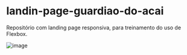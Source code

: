# landin-page-guardiao-do-acai
Repositório com landing page responsiva, para treinamento do uso de Flexbox.

![image](https://user-images.githubusercontent.com/97855964/164236343-c6b61ba9-a8e3-4047-b18a-1f8834483e90.png)
